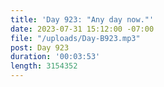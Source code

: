 ```yaml
---
title: 'Day 923: "Any day now."'
date: 2023-07-31 15:12:00 -07:00
file: "/uploads/Day-B923.mp3"
post: Day 923
duration: '00:03:53'
length: 3154352
---
```



